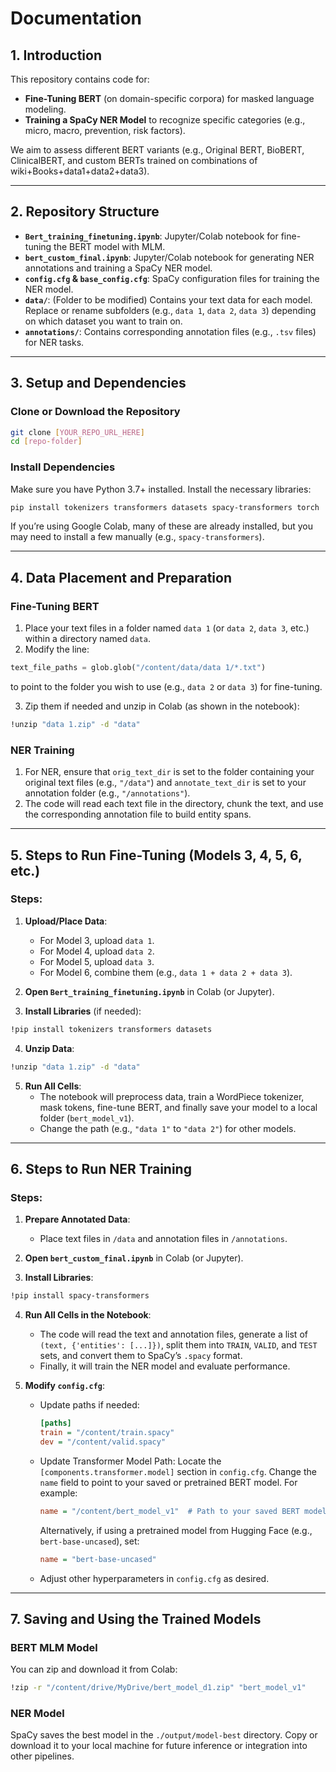 # Documentation

## 1. Introduction
This repository contains code for:

- **Fine-Tuning BERT** (on domain-specific corpora) for masked language modeling.
- **Training a SpaCy NER Model** to recognize specific categories (e.g., micro, macro, prevention, risk factors).

We aim to assess different BERT variants (e.g., Original BERT, BioBERT, ClinicalBERT, and custom BERTs trained on combinations of wiki+Books+data1+data2+data3).

---

## 2. Repository Structure

- **`Bert_training_finetuning.ipynb`**: Jupyter/Colab notebook for fine-tuning the BERT model with MLM.
- **`bert_custom_final.ipynb`**: Jupyter/Colab notebook for generating NER annotations and training a SpaCy NER model.
- **`config.cfg` & `base_config.cfg`**: SpaCy configuration files for training the NER model.
- **`data/`**: (Folder to be modified) Contains your text data for each model. Replace or rename subfolders (e.g., `data 1`, `data 2`, `data 3`) depending on which dataset you want to train on.
- **`annotations/`**: Contains corresponding annotation files (e.g., `.tsv` files) for NER tasks.

---

## 3. Setup and Dependencies

### Clone or Download the Repository

```bash
git clone [YOUR_REPO_URL_HERE]
cd [repo-folder]
```

### Install Dependencies

Make sure you have Python 3.7+ installed.
Install the necessary libraries:

```bash
pip install tokenizers transformers datasets spacy-transformers torch
```

If you’re using Google Colab, many of these are already installed, but you may need to install a few manually (e.g., `spacy-transformers`).

---

## 4. Data Placement and Preparation

### Fine-Tuning BERT

1. Place your text files in a folder named `data 1` (or `data 2`, `data 3`, etc.) within a directory named `data`.
2. Modify the line:

```python
text_file_paths = glob.glob("/content/data/data 1/*.txt")
```

to point to the folder you wish to use (e.g., `data 2` or `data 3`) for fine-tuning.

3. Zip them if needed and unzip in Colab (as shown in the notebook):

```bash
!unzip "data 1.zip" -d "data"
```

### NER Training

1. For NER, ensure that `orig_text_dir` is set to the folder containing your original text files (e.g., `"/data"`) and `annotate_text_dir` is set to your annotation folder (e.g., `"/annotations"`).
2. The code will read each text file in the directory, chunk the text, and use the corresponding annotation file to build entity spans.

---

## 5. Steps to Run Fine-Tuning (Models 3, 4, 5, 6, etc.)

### Steps:

1. **Upload/Place Data**:
   - For Model 3, upload `data 1`.
   - For Model 4, upload `data 2`.
   - For Model 5, upload `data 3`.
   - For Model 6, combine them (e.g., `data 1 + data 2 + data 3`).

2. **Open `Bert_training_finetuning.ipynb`** in Colab (or Jupyter).
3. **Install Libraries** (if needed):

```bash
!pip install tokenizers transformers datasets
```

4. **Unzip Data**:

```bash
!unzip "data 1.zip" -d "data"
```

5. **Run All Cells**:
   - The notebook will preprocess data, train a WordPiece tokenizer, mask tokens, fine-tune BERT, and finally save your model to a local folder (`bert_model_v1`).
   - Change the path (e.g., `"data 1"` to `"data 2"`) for other models.

---

## 6. Steps to Run NER Training

### Steps:

1. **Prepare Annotated Data**:
   - Place text files in `/data` and annotation files in `/annotations`.

2. **Open `bert_custom_final.ipynb`** in Colab (or Jupyter).

3. **Install Libraries**:

```bash
!pip install spacy-transformers
```

4. **Run All Cells in the Notebook**:
   - The code will read the text and annotation files, generate a list of `(text, {'entities': [...]})`, split them into `TRAIN`, `VALID`, and `TEST` sets, and convert them to SpaCy’s `.spacy` format.
   - Finally, it will train the NER model and evaluate performance.

5. **Modify `config.cfg`**:

   - Update paths if needed:

     ```ini
     [paths]
     train = "/content/train.spacy"
     dev = "/content/valid.spacy"
     ```

   - Update Transformer Model Path:
     Locate the `[components.transformer.model]` section in `config.cfg`.
     Change the `name` field to point to your saved or pretrained BERT model. For example:

     ```ini
     name = "/content/bert_model_v1"  # Path to your saved BERT model
     ```

     Alternatively, if using a pretrained model from Hugging Face (e.g., `bert-base-uncased`), set:

     ```ini
     name = "bert-base-uncased"
     ```

   - Adjust other hyperparameters in `config.cfg` as desired.

---

## 7. Saving and Using the Trained Models

### BERT MLM Model

You can zip and download it from Colab:

```bash
!zip -r "/content/drive/MyDrive/bert_model_d1.zip" "bert_model_v1"
```

### NER Model

SpaCy saves the best model in the `./output/model-best` directory. Copy or download it to your local machine for future inference or integration into other pipelines.

